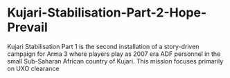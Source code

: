 # Kujari-Stabilisation-Part-2-Hope-Prevail
 Kujari Stabilisation Part 1 is the second installation of a story-driven campaign for Arma 3 where players play as 2007 era ADF personnel in the small Sub-Saharan African country of Kujari. This mission focuses primarily on UXO clearance
